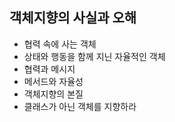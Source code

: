 ## 객체지향의 사실과 오해
* 협력 속에 사는 객체
* 상태와 행동을 함께 지닌 자율적인 객체
* 협력과 메시지
* 메서드와 자율성
* 객체지향의 본질
* 클래스가 아닌 객체를 지향하라